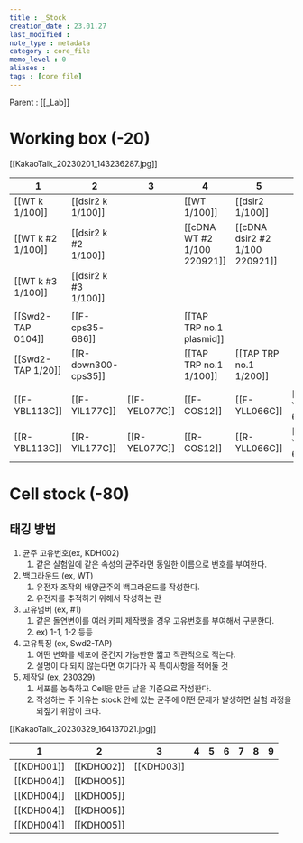 ```yaml
---
title : _Stock
creation_date : 23.01.27
last_modified :
note_type : metadata
category : core_file
memo_level : 0
aliases : 
tags : [core file]
---
```


Parent : [[_Lab]]

# Working box (-20)
[[KakaoTalk_20230201_143236287.jpg]]

| 1             | 2                | 3         | 4                       | 5                          | 6        | 7   | 8            | 9       |
| ------------- | ---------------- | --------- | ----------------------- | -------------------------- | -------- | --- | ------------ | ------- |
| [[WT k 1/100]]    | [[dsir2 k 1/100]]    |           | [[WT 1/100]]                | [[dsir2 1/100]]                |          |     |              | [[ACT1 RT]] |
| [[WT k #2 1/100]] | [[dsir2 k #2 1/100]] |           | [[cDNA WT #2 1/100 220921]] | [[cDNA dsir2 #2 1/100 220921]] |          |     |              | [[ACT1 R]]  |
| [[WT k #3 1/100]] | [[dsir2 k #3 1/100]] |           |                         |                            |          |     |              | [[ACT1 F]]  |
|               |                  |           |                         |                            |          |     |              |         |
| [[Swd2-TAP 0104]] | [[F-cps35-686]]      |           | [[TAP TRP no.1 plasmid]]    |                            |          |     | [[S2-cps35]]     | [[F-Swd2-TAP]]        |
| [[Swd2-TAP 1/20]] | [[R-down300-cps35]]  |           | [[TAP TRP no.1 1/100]]        | [[TAP TRP no.1 1/200]]           |          |     | [[S3-cps35]]     | [[R-Swd2-TAP]]        |
|               |                  |           |                         |                            |          |     |              |         |
| [[F-YBL113C]]     | [[F-YIL177C]]        | [[F-YEL077C]] | [[F-COS12]]                 | [[F-YLL066C]]                  | [[F-YRF1-6]] |     |              |         |
| [[R-YBL113C]]     | [[R-YIL177C]]        | [[R-YEL077C]] | [[R-COS12]]                 | [[R-YLL066C]]                  | [[R-YRF1-6]] |     |              |         |


# Cell stock (-80)

## 태깅 방법
1. 균주 고유번호(ex, KDH002)
	1. 같은 실험일에 같은 속성의 균주라면 동일한 이름으로 번호를 부여한다.
2. 백그라운드 (ex, WT)
	1. 유전자 조작의 배양균주의 백그라운드를 작성한다.
	2. 유전자를 추적하기 위해서 작성하는 란
3. 고유넘버 (ex, #1)
	1. 같은 돌연변이를 여러 카피 제작했을 경우 고유번호를 부여해서 구분한다.
	2. ex) 1-1, 1-2 등등
4. 고유특징 (ex, Swd2-TAP)
	1. 어떤 변화를 세포에 준건지 가능한한 짧고 직관적으로 적는다.
	2. 설명이 다 되지 않는다면 여기다가 꼭 특이사항을 적어둘 것
5. 제작일 (ex, 230329)
	1. 세포를 농축하고 Cell을 만든 날을 기준으로 작성한다.
	2. 작성하는 주 이유는 stock 안에 있는 균주에 어떤 문제가 발생하면 실험 과정을 되짚기 위함이 크다.

[[KakaoTalk_20230329_164137021.jpg]]

| 1          | 2          | 3          | 4   | 5   | 6   | 7   | 8   | 9   |
| ---------- | ---------- | ---------- | --- | --- | --- | --- | --- | --- |
| [[KDH001]] | [[KDH002]] | [[KDH003]] |     |     |     |     |     |     |
| [[KDH004]] | [[KDH005]] |            |     |     |     |     |     |     |
| [[KDH004]] | [[KDH005]] |            |     |     |     |     |     |     |
| [[KDH004]] | [[KDH005]] |            |     |     |     |     |     |     |
| [[KDH004]] |   [[KDH005]]           |            |     |     |     |     |     |     |

